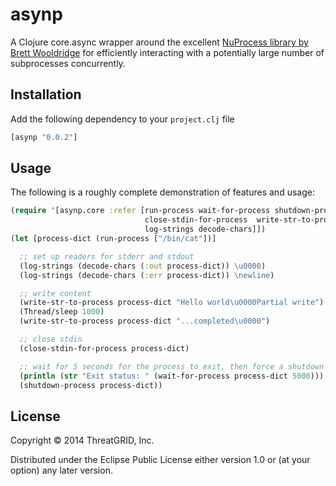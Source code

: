 # asynp

A Clojure core.async wrapper around the excellent [NuProcess library by Brett Wooldridge](https://github.com/brettwooldridge/NuProcess/) for efficiently interacting with a potentially large number of subprocesses concurrently.

## Installation

Add the following dependency to your `project.clj` file

```clojure
[asynp "0.0.2"]
```

## Usage

The following is a roughly complete demonstration of features and usage:

```clojure
(require '[asynp.core :refer [run-process wait-for-process shutdown-process
                              close-stdin-for-process  write-str-to-process
                              log-strings decode-chars]])
(let [process-dict (run-process ["/bin/cat"])]

  ;; set up readers for stderr and stdout
  (log-strings (decode-chars (:out process-dict)) \u0000)
  (log-strings (decode-chars (:err process-dict)) \newline)

  ;; write content
  (write-str-to-process process-dict "Hello world\u0000Partial write")
  (Thread/sleep 1000)
  (write-str-to-process process-dict "...completed\u0000")

  ;; close stdin
  (close-stdin-for-process process-dict)

  ;; wait for 5 seconds for the process to exit, then force a shutdown
  (println (str "Exit status: " (wait-for-process process-dict 5000)))
  (shutdown-process process-dict))
```

## License

Copyright © 2014 ThreatGRID, Inc.

Distributed under the Eclipse Public License either version 1.0 or (at
your option) any later version.
